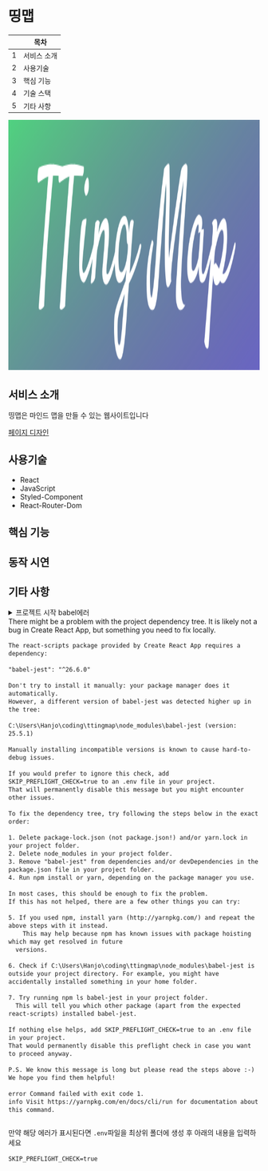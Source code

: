 # 띵맵

|     | 목차        |
| --- | ----------- |
| 1   | 서비스 소개 |
| 2   | 사용기술    |
| 3   | 핵심 기능   |
| 4   | 기술 스택   |
| 5   | 기타 사항   |

<img src='./public/logo.svg' width='1000px' height='500px'/>

## 서비스 소개

띵맵은 마인드 맵을 만들 수 있는 웹사이트입니다

[페이지 디자인](https://www.figma.com/file/pfrQPY21Q3AMi2Tev4OylE/Untitled?node-id=0%3A1)

## 사용기술

- React
- JavaScript
- Styled-Component
- React-Router-Dom

## 핵심 기능

## 동작 시연

## 기타 사항

<details>
  <summary>프로젝트 시작 babel에러</sommary>
  <div markdown='1'>
    There might be a problem with the project dependency tree.
    It is likely not a bug in Create React App, but something you need to fix locally.

    The react-scripts package provided by Create React App requires a dependency:

    "babel-jest": "^26.6.0"

    Don't try to install it manually: your package manager does it automatically.
    However, a different version of babel-jest was detected higher up in the tree:

    C:\Users\Hanjo\coding\ttingmap\node_modules\babel-jest (version: 25.5.1)

    Manually installing incompatible versions is known to cause hard-to-debug issues.

    If you would prefer to ignore this check, add SKIP_PREFLIGHT_CHECK=true to an .env file in your project.
    That will permanently disable this message but you might encounter other issues.

    To fix the dependency tree, try following the steps below in the exact order:

    1. Delete package-lock.json (not package.json!) and/or yarn.lock in your project folder.
    2. Delete node_modules in your project folder.
    3. Remove "babel-jest" from dependencies and/or devDependencies in the package.json file in your project folder.
    4. Run npm install or yarn, depending on the package manager you use.

    In most cases, this should be enough to fix the problem.
    If this has not helped, there are a few other things you can try:

    5. If you used npm, install yarn (http://yarnpkg.com/) and repeat the above steps with it instead.
        This may help because npm has known issues with package hoisting which may get resolved in future
      versions.

    6. Check if C:\Users\Hanjo\coding\ttingmap\node_modules\babel-jest is outside your project directory. For example, you might have accidentally installed something in your home folder.

    7. Try running npm ls babel-jest in your project folder.
      This will tell you which other package (apart from the expected react-scripts) installed babel-jest.

    If nothing else helps, add SKIP_PREFLIGHT_CHECK=true to an .env file in your project.
    That would permanently disable this preflight check in case you want to proceed anyway.

    P.S. We know this message is long but please read the steps above :-) We hope you find them helpful!

    error Command failed with exit code 1.
    info Visit https://yarnpkg.com/en/docs/cli/run for documentation about this command.

  </div>
</details>

만약 해당 에러가 표시된다면 `.env`파일을 최상위 폴더에 생성 후 아래의 내용을 입력하세요

```
SKIP_PREFLIGHT_CHECK=true
```
